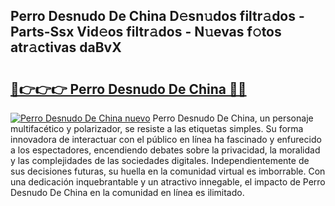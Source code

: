 ## Perro Desnudo De China D𝚎sn𝚞dos filtr𝚊dos - Parts-Ssx Vid𝚎os filtr𝚊dos - N𝚞evas f𝚘tos atr𝚊ctivas daBvX

# <h2><a href="http://mb16mci.tromn.icu/?c=Perro+Desnudo+De+China">🔗👉👉👉 Perro Desnudo De China 🔗🔗</a></h2>

[![Perro Desnudo De China nuevo](https://i.imgur.com/pEAQMta.gif)](http://mb16mci.tromn.icu/?c=Perro+Desnudo+De+China)
Perro Desnudo De China, un personaje multifacético y polarizador, se resiste a las etiquetas simples. Su forma innovadora de interactuar con el público en línea ha fascinado y enfurecido a los espectadores, encendiendo debates sobre la privacidad, la moralidad y las complejidades de las sociedades digitales. Independientemente de sus decisiones futuras, su huella en la comunidad virtual es imborrable. Con una dedicación inquebrantable y un atractivo innegable, el impacto de Perro Desnudo De China en la comunidad en línea es ilimitado.
